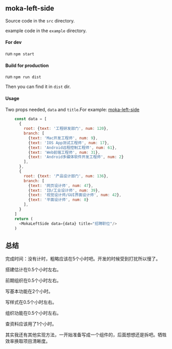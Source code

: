 ## moka-left-side

Source code in the `src` directory.

example code in the `example` directory.

#### For dev

run  `npm start`   

#### Build for production

run `npm run dist`

Then you can find it in `dist` dir.

#### Usage

Two props needed,  `data`  and `title`.For example: [moka-left-side](http://madwiki.github.io/moka-left-side/)

```javascript
    const data = [
      {
        root: {text: '工程研发部门', num: 120},
        branch: [
          {text: 'Mac开发工程师', num: 9},
          {text: 'IOS App测试工程师', num: 17},
          {text: 'Android远程控制工程师', num: 61},
          {text: 'Web前端工程师', num: 31},
          {text: 'Android多媒体软件开发工程师', num: 2}
        ],
      },
      {
        root: {text: '产品设计部门', num: 136},
        branch: [
          {text: '网页设计师', num: 47},
          {text: 'ID/工业设计师', num: 39},
          {text: '视觉设计师/GUI界面设计师', num: 42},
          {text: '平面设计师', num: 8}
        ],
      }
    ]
    return (
      <MokaLeftSide data={data} title="招聘职位"/>
    )
```





## 总结

完成时间：没有计时，粗略应该在5个小时吧。开发的时候受到打扰所以慢了。

搭建估计在0.5个小时左右。

前期组织在0.5个小时左右。

写基本功能在2个小时。

写样式在0.5个小时左右。

组织功能在0.5个小时左右。

查资料应该用了1个小时。



其实我还有其他实现方法，一开始准备写成一个组件的，后面想想还是拆吧。牺牲效率换取项目清晰度。